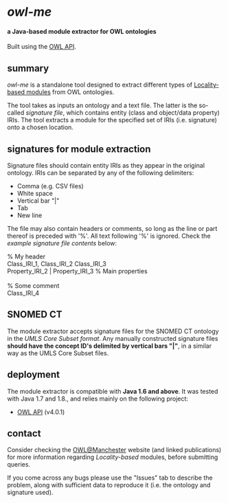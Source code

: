 *owl-me*
====

#### a Java-based module extractor for OWL ontologies ####

Built using the [OWL API](http://owlapi.sourceforge.net/). 


summary
--------------------

*owl-me* is a standalone tool designed to extract different types of [Locality-based modules](http://owl.cs.manchester.ac.uk/research/modularity/) from OWL ontologies.

The tool takes as inputs an ontology and a text file. The latter is the so-called *signature file*, which contains entity (class and object/data property) IRIs. The tool extracts a module for the specified set of IRIs (i.e. signature) onto a chosen location.


signatures for module extraction
--------------------
Signature files should contain entity IRIs as they appear in the original ontology. IRIs can be separated by any of the following delimiters:
  * Comma (e.g. CSV files)
  * White space
  * Vertical bar "|"
  * Tab
  * New line

The file may also contain headers or comments, so long as the line or part thereof is preceded with '%'. All text following '%' is ignored. Check the *example signature file contents* below:

% My header<br>
Class_IRI_1, Class_IRI_2 Class_IRI_3<br>
Property_IRI_2 | Property_IRI_3    % Main properties<br>
<br>
% Some comment<br>
Class_IRI_4<br>


SNOMED CT
--------------------

The module extractor accepts signature files for the SNOMED CT ontology in the *UMLS Core Subset format*. Any manually constructed signature files **should have the concept ID's delimited by vertical bars "|"**, in a similar way as the UMLS Core Subset files.


deployment
--------------------
The module extractor is compatible with **Java 1.6 and above**. It was tested with Java 1.7 and 1.8., and relies mainly on the following project:

 * [OWL API](http://owlapi.sourceforge.net/) (v4.0.1)


contact
--------------------
Consider checking the [OWL@Manchester](http://owl.cs.manchester.ac.uk) website (and linked publications) for more information regarding _Locality-based_ modules, before submitting queries.

If you come across any bugs please use the "Issues" tab to describe the problem, along with sufficient data to reproduce it (i.e. the ontology and signature used).